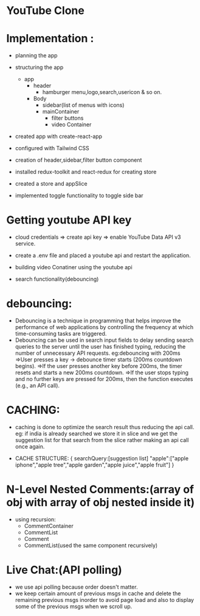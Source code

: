 # YouTube Clone

# Implementation :

- planning the app
- structuring the app

  - app
    - header
      - hamburger menu,logo,search,usericon & so on.
    - Body
      - sidebar(list of menus with icons)
      - mainContainer
        - filter buttons
        - video Container

- created app with create-react-app
- configured with Tailwind CSS
- creation of header,sidebar,filter button component

- installed redux-toolkit and react-redux for creating store
- created a store and appSlice
- implemented toggle functionality to toggle side bar

# Getting youtube API key

- cloud credentials => create api key => enable YouTube Data API v3 service.
- create a .env file and placed a youtube api and restart the application.

- building video Conatiner using the youtube api

- search functionality(debouncing)

# debouncing:

- Debouncing is a technique in programming that helps improve the performance of web applications by controlling the frequency at which time-consuming tasks are triggered.
- Debouncing can be used in search input fields to delay sending search queries to the server until the user has finished typing, reducing the number of unnecessary API requests.
  eg:debouncing with 200ms
  =>User presses a key → debounce timer starts (200ms countdown begins).
  =>If the user presses another key before 200ms, the timer resets and starts a new 200ms countdown.
  =>If the user stops typing and no further keys are pressed for 200ms, then the function executes (e.g., an API call).

# CACHING:

- caching is done to optimize the search result thus reducing the api call.
  eg: if india is already searched we store it in slice and we get the suggestion list for that search from the slice rather making an api call once again.

- CACHE STRUCTURE:
  {
  searchQuery:[suggestion list]
  "apple":["apple iphone","apple tree","apple garden","apple juice","apple fruit"]
  }

# N-Level Nested Comments:(array of obj with array of obj nested inside it)

- using recursion:
  - CommentContainer
  - CommentList
  - Comment
  - CommentList(used the same component recursively)

# Live Chat:(API polling)

- we use api polling because order doesn't matter.
- we keep certain amount of previous msgs in cache and delete the remaining previous msgs inorder to avoid page load and also to display some of the previous msgs when we scroll up.
